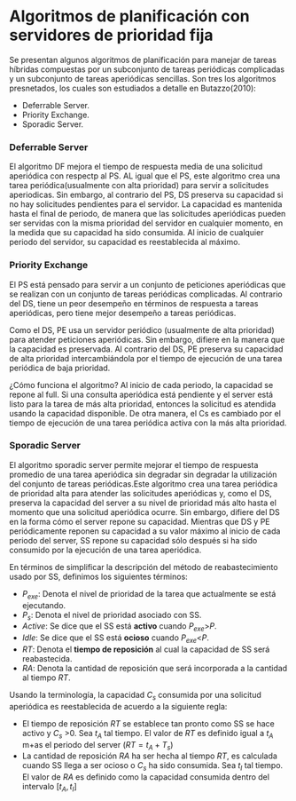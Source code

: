 # Algoritmos de planificación con servidores de prioridad fija


Se presentan algunos algoritmos de planificación para manejar de tareas híbridas compuestas por un subconjunto de tareas periódicas complicadas y un subconjunto de tareas aperiódicas sencillas. Son tres los algoritmos presnetados, los cuales son estudiados a detalle en Butazzo(2010):

* Deferrable Server.
* Priority Exchange.
* Sporadic Server.

### Deferrable Server

El algoritmo DF mejora el tiempo de respuesta media de una solicitud aperiódica con respectp al PS. AL igual que el PS,
este algoritmo crea una tarea periódica(usualmente con alta prioridad) para servir a solicitudes aperiodicas.
Sin embargo, al contrario del PS, DS preserva su capacidad si no hay solicitudes pendientes para el servidor.
La capacidad es mantenida hasta el final de periodo, de manera que las solicitudes aperiódicas pueden ser servidas
con la misma prioridad del servidor en cualquier momento, en la medida que su capacidad ha sido consumida.
 Al inicio de cualquier periodo del servidor, su capacidad es reestablecida al máximo.

### Priority Exchange

El PS está pensado para servir a un conjunto de peticiones aperiódicas que se realizan con un conjunto de tareas periódicas complicadas.
Al contrario del DS, tiene un peor desempeño en términos de respuesta a tareas aperiódicas, pero tiene mejor desempeño a tareas periódicas.

Como el DS, PE usa un servidor periódico (usualmente de alta prioridad) para atender peticiones aperiódicas. Sin embargo, difiere
en la manera que la capacidad es preservada. Al contrario del DS, PE preserva su capacidad de alta prioridad intercambiándola por el tiempo
de ejecución de una tarea periódica de baja prioridad.

¿Cómo funciona el algoritmo? Al inicio de cada periodo, la capacidad se repone al full. Si una consulta aperiódica está pendiente y el server
está listo para la tarea de más alta prioridad, entonces la solicitud es atendida usando la capacidad disponible.
De otra manera, el Cs es cambiado por el tiempo de ejecución de una tarea periódica activa con la más alta prioridad.

### Sporadic Server

El algoritmo sporadic server permite mejorar el tiempo de respuesta promedio de una tarea aperiódica sin degradar sin degradar
la utilización del conjunto de tareas periódicas.Este algoritmo crea una tarea periódica de prioridad alta para atender las solicitudes
aperiódicas y, como el DS, preserva la capacidad del server a su nivel de prioridad más alto hasta el momento que una solicitud aperiódica ocurre.
Sin embargo, difiere del DS en la forma cómo el server repone su capacidad. Mientras que DS y PE periódicamente reponen su capacidad a su valor
máximo al inicio de cada periodo del server, SS repone su capacidad sólo después si ha sido consumido por la ejecución de una tarea aperiódica.

En términos de simplificar la descripción del método de reabastecimiento usado por SS, definimos los siguientes términos:

* $P_{exe}$: Denota el nivel de prioridad de la tarea que actualmente se está ejecutando.
* $P_s$: Denota el nivel de prioridad asociado con SS.
* $Active$: Se dice que el SS está **activo** cuando $P_{exe}$>$P$.
* $Idle$: Se dice que el SS está **ocioso** cuando $P_{exe}$<$P$.
* $RT$: Denota el **tiempo de reposición** al cual la capacidad de SS será reabastecida.
* $RA$: Denota la cantidad de reposición que será incorporada a la cantidad al tiempo $RT$.

Usando la terminología, la capacidad $C_s$ consumida por una solicitud aperiódica es reestablecida de acuerdo a la siguiente regla:

* El tiempo de reposición $RT$ se establece tan pronto como SS se hace activo y $C_s$ >0. Sea $t_A$ tal tiempo. El valor de $RT$ es definido igual
a $t_A$ m+as el periodo del server ($RT=t_A+ T_s$)
* La cantidad de reposición $RA$ ha ser hecha al tiempo $RT$, es calculada cuando SS llega a ser ocioso o $C_s$ ha sido consumida. Sea $t_I$ tal tiempo.
 El valor de $RA$ es definido como la capacidad consumida dentro del intervalo  $[t_A, t_I]$
